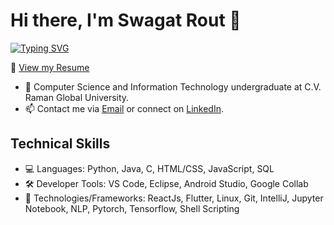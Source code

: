 # Hi there, I'm Swagat Rout 👋
[![Typing SVG](https://readme-typing-svg.herokuapp.com?font=Fira+Code&pause=1000&random=false&width=435&lines=Btec+cse+Student)](https://git.io/typing-svg)


📄 [View my Resume](https://drive.google.com/drive/folders/1YsrGzP58E9tx0-KDp25r1-At32Yy24an?usp=drive_link)
- 🔭 Computer Science and Information Technology undergraduate at C.V. Raman Global University.
- 📫 Contact me via [Email](mailto:swagatrout03@gmail.com) or connect on [LinkedIn](https://www.linkedin.com/in/swagat-rout-891601195).


## Technical Skills
- 💻 Languages: Python, Java, C, HTML/CSS, JavaScript, SQL
- 🛠️ Developer Tools: VS Code, Eclipse, Android Studio, Google Collab
- 🚀 Technologies/Frameworks: ReactJs, Flutter, Linux, Git, IntelliJ, Jupyter Notebook, NLP, Pytorch, Tensorflow, Shell Scripting
